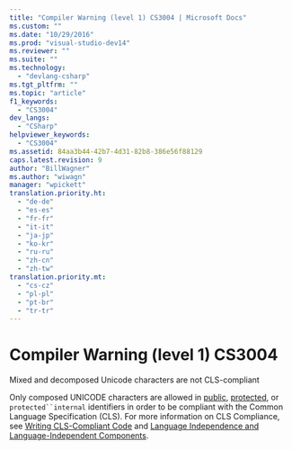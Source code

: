 ```yaml
---
title: "Compiler Warning (level 1) CS3004 | Microsoft Docs"
ms.custom: ""
ms.date: "10/29/2016"
ms.prod: "visual-studio-dev14"
ms.reviewer: ""
ms.suite: ""
ms.technology: 
  - "devlang-csharp"
ms.tgt_pltfrm: ""
ms.topic: "article"
f1_keywords: 
  - "CS3004"
dev_langs: 
  - "CSharp"
helpviewer_keywords: 
  - "CS3004"
ms.assetid: 84aa3b44-42b7-4d31-82b8-386e56f88129
caps.latest.revision: 9
author: "BillWagner"
ms.author: "wiwagn"
manager: "wpickett"
translation.priority.ht: 
  - "de-de"
  - "es-es"
  - "fr-fr"
  - "it-it"
  - "ja-jp"
  - "ko-kr"
  - "ru-ru"
  - "zh-cn"
  - "zh-tw"
translation.priority.mt: 
  - "cs-cz"
  - "pl-pl"
  - "pt-br"
  - "tr-tr"
---
```

# Compiler Warning (level 1) CS3004
Mixed and decomposed Unicode characters are not CLS-compliant  
  
 Only composed UNICODE characters are allowed in [public](/dotnet/csharp/language-reference/keywords/public), [protected](/dotnet/csharp/language-reference/keywords/protected), or `protected``internal` identifiers in order to be compliant with the Common Language Specification (CLS). For more information on CLS Compliance, see [Writing CLS-Compliant Code](http://msdn.microsoft.com/en-us/4c705105-69a2-4e5e-b24e-0633bc32c7f3) and [Language Independence and Language-Independent Components](../Topic/Language%20Independence%20and%20Language-Independent%20Components.md).